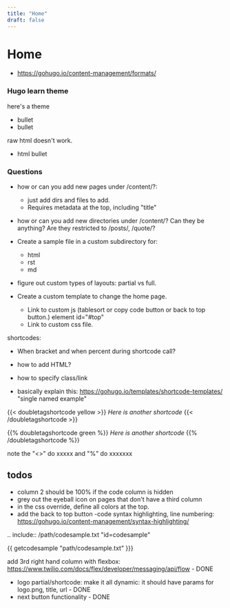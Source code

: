```yaml
---
title: "Home"
draft: false
---
```


# Home

- https://gohugo.io/content-management/formats/

### Hugo learn theme

here's a theme

- bullet
- bullet

raw html doesn't work.

<ul>
<li>html bullet</li>
</ul>

### Questions

- how or can you add new pages under /content/?:

  - just add dirs and files to add.
  - Requires metadata at the top, including "title"

- how or can you add new directories under /content/? Can they be anything? Are they restricted to /posts/, /quote/?
- Create a sample file in a custom subdirectory for:

  - html
  - rst
  - md

- figure out custom types of layouts: partial vs full.
- Create a custom template to change the home page.

  - Link to custom js (tablesort or copy code button or back to top button.) element id="#top"
  - Link to custom css file.

shortcodes:

- When bracket and when percent during shortcode call?

- how to add HTML?

- how to specify class/link

- basically explain this: https://gohugo.io/templates/shortcode-templates/ "single named example"

{{< doubletagshortcode yellow >}}
_Here is another shortcode_
{{< /doubletagshortcode >}}

{{% doubletagshortcode green %}}
_Here is another shortcode_
{{% /doubletagshortcode %}}

note the "<>" do xxxxx and "%" do xxxxxxx

## todos

- column 2 should be 100% if the code column is hidden
- grey out the eyeball icon on pages that don't have a third column
- in the css override, define all colors at the top. 
- add the back to top button
-code syntax highlighting, line numbering: https://gohugo.io/content-management/syntax-highlighting/


.. include:: /path/codesample.txt "id=codesample"

{{ getcodesample "path/codesample.txt" }}}


add 3rd right hand column with flexbox: https://www.twilio.com/docs/flex/developer/messaging/api/flow - DONE
- logo partial/shortcode: make it all dynamic: it should have params for logo.png, title, url - DONE
- next button functionality - DONE
